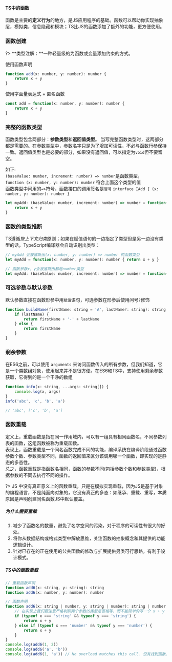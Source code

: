 #### TS中的函数

函数是主要的**定义行为**的地方，是JS应用程序的基础。函数可以帮助你实现抽象层，模拟类，信息隐藏和模块；TS比JS的函数添加了额外的功能，更方便使用。

### 函数创建
?> **类型注解：**一种轻量级的为函数或变量添加约束的方式。


使用函数声明
```js
function add(x: number, y: number): number {
    return x + y
}
```

使用字面量表达式 + 匿名函数
```js
const add = function(x: number, y: number): number {
    return x + y
}
```

### 完整的函数类型

函数类型包含两部分：**参数类型**和**返回值类型**。 当写完整函数类型时，这两部分都是需要的。在参数类型中，参数名字只是为了增加可读性，不必与函数行参保持一致。返回值类型也是必要的部分，如果没有返回值，可以指定为`void`但不要留空。

如下:<br>
`(baseValue: number, increment: number) => number`是函数类型，<br>
`function (x: number, y: number): number` 符合上面这个类型的值 <br>
函数类型中间用的`=>`符号，函数接口的调用签名是`冒号` `interface IAdd { (x: number, y: number): number }`

```js
let myAdd: (baseValue: number, increment: number) => number = function(x: number, y: number): number {
    return x + y
}
```

### 函数的类型推断

TS遵循*按上下文归类*原则；如果在赋值语句的一边指定了类型但是另一边没有类型的话，TypeScript编译器会自动识别出类型：

```js
// myAdd 会被推断出(x: number, y: number) => number 的函数类型
let myAdd = function(x: number, y: number): number { return x + y }

// 函数参数x，y会被推断出都是number类型
let myAdd: (baseValue: number, increment: number) => number = function(x, y) { return x + y }
```


### 可选参数与默认参数

默认参数直接在函数形参中用`赋值`语句，可选参数在形参后使用问号`?`修饰
```js
function buildName(firstName: string = 'A', lastName?: string): string {
    if (lastName) {
        return firstName + '-' + lastName
    } else {
        return firstName
    }
}
```


### 剩余参数

在ES6之前，可以使用 `arguments` 来访问函数传入的所有参数，但我们知道，它是一个类数组对象，使用起来并不是很方便。在ES6和TS中，支持使用剩余参数获取，它得到的是一个干净的数组

```js
function info(x: string, ...args: string[]) {
    console.log(x, args)
}
info('abc', 'c', 'b', 'a')

// 'abc', ['c', 'b', 'a']
```


### 函数重载

定义上，重载函数是指在同一作用域内，可以有一组具有相同函数名，不同参数列表的函数，这组函数被称为重载函数。<br>
表现上，函数重载是一个同名函数完成不同的功能，编译系统在编译阶段通过函数参数个数、参数类型不同，函数的返回值来区分该调用哪一个函数，即实现的是静态的多态性。<br>
总之，函数重载是指函数名相同，函数的参数不同(包括参数个数和参数类型)，根据参数的不同去执行不同的操作。

?> JS 中没有真正意义上的函数重载，只是在模拟实现重载，因为JS是基于对象的编程语言，不是纯面向对象的，它没有真正的多态：如继承、重载、重写，本质原因是声明创建同名函数JS中默认覆盖。

##### 为什么需要重载

1. 减少了函数名的数量，避免了名字空间的污染，对于程序的可读性有很大的好处。
2. 将你从数据结构或格式类型中解放思维，关注函数的抽象概念和其提供的功能逻辑设计。
3. 针对已存在的正在使用的公共函数的修改与扩展提供另类可行思路，有利于设计模式。

##### TS中的函数重载

```js
// 重载函数声明
function add6(x: string, y: string): string
function add6(x: number, y: number): number

// 函数声明
function add6(x: string | number, y: string | number): string | number {
    // 在实现上我们要注意严格判断两个参数的类型是否相等，而不能简单的写一个 x + y
    if (typeof x === 'string' && typeof y === 'string') {
        return x + y
    } else if (typeof x === 'number' && typeof y === 'number') {
        return x + y
    }
}
console.log(add6(1, 2))
console.log(add6('a', 'b'))
console.log(add6(1, 'a')) // No overload matches this call. 没有找到函数重载匹配项
```

